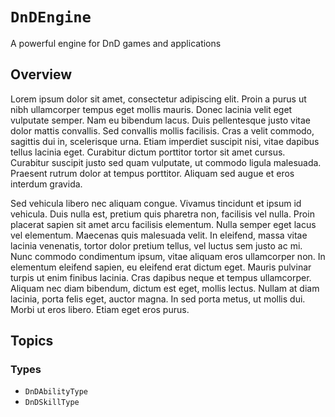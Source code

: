 # ``DnDEngine``

A powerful engine for DnD games and applications

## Overview

Lorem ipsum dolor sit amet, consectetur adipiscing elit. Proin a purus ut nibh ullamcorper tempus eget mollis mauris. Donec lacinia velit eget vulputate semper. Nam eu bibendum lacus. Duis pellentesque justo vitae dolor mattis convallis. Sed convallis mollis facilisis. Cras a velit commodo, sagittis dui in, scelerisque urna. Etiam imperdiet suscipit nisi, vitae dapibus tellus lacinia eget. Curabitur dictum porttitor tortor sit amet cursus. Curabitur suscipit justo sed quam vulputate, ut commodo ligula malesuada. Praesent rutrum dolor at tempus porttitor. Aliquam sed augue et eros interdum gravida.

Sed vehicula libero nec aliquam congue. Vivamus tincidunt et ipsum id vehicula. Duis nulla est, pretium quis pharetra non, facilisis vel nulla. Proin placerat sapien sit amet arcu facilisis elementum. Nulla semper eget lacus vel elementum. Maecenas quis malesuada velit. In eleifend, massa vitae lacinia venenatis, tortor dolor pretium tellus, vel luctus sem justo ac mi. Nunc commodo condimentum ipsum, vitae aliquam eros ullamcorper non. In elementum eleifend sapien, eu eleifend erat dictum eget. Mauris pulvinar turpis ut enim finibus lacinia. Cras dapibus neque et tempus ullamcorper. Aliquam nec diam bibendum, dictum est eget, mollis lectus. Nullam at diam lacinia, porta felis eget, auctor magna. In sed porta metus, ut mollis dui. Morbi ut eros libero. Etiam eget eros purus.



## Topics

### Types

- ``DnDAbilityType``
- ``DnDSkillType``
